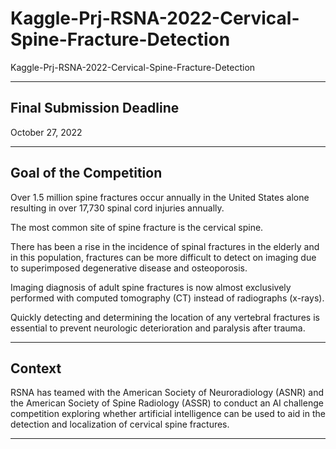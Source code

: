 # Kaggle-Prj-RSNA-2022-Cervical-Spine-Fracture-Detection
Kaggle-Prj-RSNA-2022-Cervical-Spine-Fracture-Detection

-----

## Final Submission Deadline

October 27, 2022

-----

## Goal of the Competition

Over 1.5 million spine fractures occur annually in the United States alone resulting in over 17,730 spinal cord injuries annually. 

The most common site of spine fracture is the cervical spine. 

There has been a rise in the incidence of spinal fractures in the elderly and in this population, fractures can be more difficult to detect on imaging due to superimposed degenerative disease and osteoporosis. 

Imaging diagnosis of adult spine fractures is now almost exclusively performed with computed tomography (CT) instead of radiographs (x-rays). 

Quickly detecting and determining the location of any vertebral fractures is essential to prevent neurologic deterioration and paralysis after trauma.

-----

## Context
RSNA has teamed with the American Society of Neuroradiology (ASNR) and the American Society of Spine Radiology (ASSR) to conduct an AI challenge competition exploring whether artificial intelligence can be used to aid in the detection and localization of cervical spine fractures.

-----

